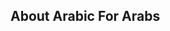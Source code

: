 

## About Arabic For Arabs


<!-- Security scan triggered at 2025-09-09 05:40:09 -->

<!-- Security scan triggered at 2025-09-09 05:56:54 -->

<!-- Security scan triggered at 2025-09-09 05:56:56 -->

<!-- Security scan triggered at 2025-09-28 15:47:57 -->